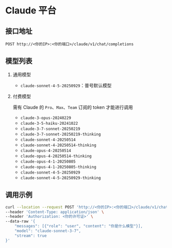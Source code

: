 # Claude 平台

## 接口地址

```curl
POST http://<你的IP>:<你的端口>/claude/v1/chat/completions
```

## 模型列表

1. 通用模型

   - `claude-sonnet-4-5-20250929`：普号默认模型

2. 付费模型

   需有 Claude 的 `Pro`、`Max`、`Team` 订阅的 token 才能进行调用

   - `claude-3-opus-20240229`
   - `claude-3-5-haiku-20241022`
   - `claude-3-7-sonnet-20250219`
   - `claude-3-7-sonnet-20250219-thinking`
   - `claude-sonnet-4-20250514`
   - `claude-sonnet-4-20250514-thinking`
   - `claude-opus-4-20250514`
   - `claude-opus-4-20250514-thinking`
   - `claude-opus-4-1-20250805`
   - `claude-opus-4-1-20250805-thinking`
   - `claude-sonnet-4-5-20250929`
   - `claude-sonnet-4-5-20250929-thinking`

## 调用示例

```bash
curl --location --request POST 'http://<你的IP>:<你的端口>/claude/v1/chat/completions' \
--header 'Content-Type: application/json' \
--header 'Authorization: <你的许可证>' \
--data-raw '{
    "messages": [{"role": "user", "content": "你是什么模型"}],
    "model": "claude-sonnet-3-7",
    "stream": true
}'
```
